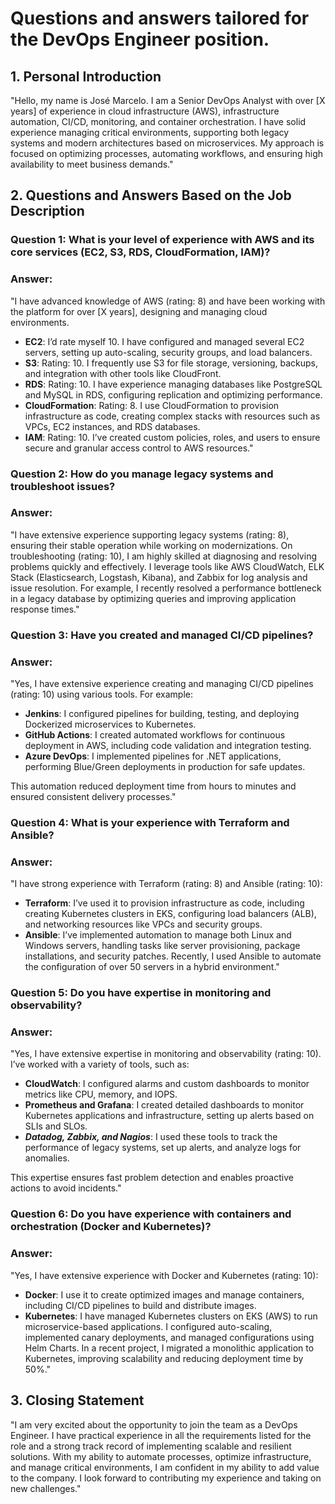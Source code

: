 # Questions and answers tailored for the DevOps Engineer position.

## 1. Personal Introduction
"Hello, my name is José Marcelo. I am a Senior DevOps Analyst with over [X years] of experience in cloud infrastructure (AWS), infrastructure automation, CI/CD, monitoring, and container orchestration. I have solid experience managing critical environments, supporting both legacy systems and modern architectures based on microservices. My approach is focused on optimizing processes, automating workflows, and ensuring high availability to meet business demands."

## 2. Questions and Answers Based on the Job Description
### Question 1: What is your level of experience with AWS and its core services (EC2, S3, RDS, CloudFormation, IAM)?
### Answer:

"I have advanced knowledge of AWS (rating: 8) and have been working with the platform for over [X years], designing and managing cloud environments.

- **EC2**: I’d rate myself 10. I have configured and managed several EC2 servers, setting up auto-scaling, security groups, and load balancers.
- **S3**: Rating: 10. I frequently use S3 for file storage, versioning, backups, and integration with other tools like CloudFront.
- **RDS**: Rating: 10. I have experience managing databases like PostgreSQL and MySQL in RDS, configuring replication and optimizing performance.
- **CloudFormation**: Rating: 8. I use CloudFormation to provision infrastructure as code, creating complex stacks with resources such as VPCs, EC2 instances, and RDS databases.
- **IAM**: Rating: 10. I’ve created custom policies, roles, and users to ensure secure and granular access control to AWS resources."

### Question 2: How do you manage legacy systems and troubleshoot issues?
### Answer:
"I have extensive experience supporting legacy systems (rating: 8), ensuring their stable operation while working on modernizations. On troubleshooting (rating: 10), I am highly skilled at diagnosing and resolving problems quickly and effectively. I leverage tools like AWS CloudWatch, ELK Stack (Elasticsearch, Logstash, Kibana), and Zabbix for log analysis and issue resolution. For example, I recently resolved a performance bottleneck in a legacy database by optimizing queries and improving application response times."

### Question 3: Have you created and managed CI/CD pipelines?
### Answer:

"Yes, I have extensive experience creating and managing CI/CD pipelines (rating: 10) using various tools. For example:

- **Jenkins**: I configured pipelines for building, testing, and deploying Dockerized microservices to Kubernetes.
- **GitHub Actions**: I created automated workflows for continuous deployment in AWS, including code validation and integration testing.
- **Azure DevOps**: I implemented pipelines for .NET applications, performing Blue/Green deployments in production for safe updates.

This automation reduced deployment time from hours to minutes and ensured consistent delivery processes."

### Question 4: What is your experience with Terraform and Ansible?
### Answer:

"I have strong experience with Terraform (rating: 8) and Ansible (rating: 10):

- **Terraform**: I’ve used it to provision infrastructure as code, including creating Kubernetes clusters in EKS, configuring load balancers (ALB), and networking resources like VPCs and security groups.
- **Ansible**: I’ve implemented automation to manage both Linux and Windows servers, handling tasks like server provisioning, package installations, and security patches. Recently, I used Ansible to automate the configuration of over 50 servers in a hybrid environment."

### Question 5: Do you have expertise in monitoring and observability?
### Answer:

"Yes, I have extensive expertise in monitoring and observability (rating: 10). I’ve worked with a variety of tools, such as:

- **CloudWatch**: I configured alarms and custom dashboards to monitor metrics like CPU, memory, and IOPS.
- **Prometheus and Grafana**: I created detailed dashboards to monitor Kubernetes applications and infrastructure, setting up alerts based on SLIs and SLOs.
- ***Datadog, Zabbix, and Nagios***: I used these tools to track the performance of legacy systems, set up alerts, and analyze logs for anomalies.

This expertise ensures fast problem detection and enables proactive actions to avoid incidents."

### Question 6: Do you have experience with containers and orchestration (Docker and Kubernetes)?
### Answer:

"Yes, I have extensive experience with Docker and Kubernetes (rating: 10):

- **Docker**: I use it to create optimized images and manage containers, including CI/CD pipelines to build and distribute images.
- **Kubernetes**: I have managed Kubernetes clusters on EKS (AWS) to run microservice-based applications. I configured auto-scaling, implemented canary deployments, and managed configurations using Helm Charts. In a recent project, I migrated a monolithic application to Kubernetes, improving scalability and reducing deployment time by 50%."

## 3. Closing Statement
"I am very excited about the opportunity to join the team as a DevOps Engineer. I have practical experience in all the requirements listed for the role and a strong track record of implementing scalable and resilient solutions. With my ability to automate processes, optimize infrastructure, and manage critical environments, I am confident in my ability to add value to the company. I look forward to contributing my experience and taking on new challenges."